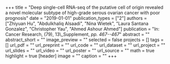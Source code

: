 +++
title = "Deep single-cell RNA-seq of the putative cell of origin revealed a novel molecular subtype of high-grade serous ovarian cancer with poor prognosis"
date = "2019-01-01"
publication_types = ["2"]
authors = ["Zhiyuan Hu", "Abdulkhaliq Alsaadi", "Nina Wietek", "Laura Santana Gonzalez", "Christopher Yau", "Ahmed Ashour Ahmed"]
publication = "In: Cancer Research, (79), 13\\_Supplement, _pp. 467--467_"
abstract = ""
abstract_short = ""
image_preview = ""
selected = false
projects = []
tags = []
url_pdf = ""
url_preprint = ""
url_code = ""
url_dataset = ""
url_project = ""
url_slides = ""
url_video = ""
url_poster = ""
url_source = ""
math = true
highlight = true
[header]
image = ""
caption = ""
+++
